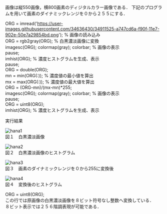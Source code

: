 画像は縦550画像，横800画素のディジタルカラー画像である．
下記のプログラムを用いて画素のダイナミックレンジを０から２５５にする．


ORG = imread('https://user-images.githubusercontent.com/34636430/34911525-a747cd6a-f90f-11e7-902e-50e7a29854bd.png'); % 画像の読み込み  
ORG = rgb2gray(ORG); % 白黒濃淡画像に変換  
imagesc(ORG); colormap(gray); colorbar; % 画像の表示  
pause;  
imhist(ORG); % 濃度ヒストグラムを生成、表示  
pause;  
ORG = double(ORG);  
mn = min(ORG(:)); % 濃度値の最小値を算出  
mx = max(ORG(:)); % 濃度値の最大値を算出  
ORG = (ORG-mn)/(mx-mn)*255;  
imagesc(ORG); colormap(gray); colorbar; % 画像の表示  
pause;  
ORG = uint8(ORG);  
imhist(ORG); % 濃度ヒストグラムを生成、表示  　　

実行結果

![hana1](https://user-images.githubusercontent.com/34636430/35214349-38a04e3c-ffa4-11e7-995c-65fe1386b66b.jpg)  
図１　白黒濃淡画像

![hana2](https://user-images.githubusercontent.com/34636430/35214350-38ced7fc-ffa4-11e7-9f3c-367f417d22a9.jpg)  
図２　白黒濃淡画像のヒストグラム

![hana3](https://user-images.githubusercontent.com/34636430/35214351-38fddd22-ffa4-11e7-9dfa-3fbaac501de5.jpg)  
図３　画素のダイナミックレンジを０から255に変換後

![hana4](https://user-images.githubusercontent.com/34636430/35214352-392ddeaa-ffa4-11e7-849a-502bc7ef9254.jpg)  
図４　変換後のヒストグラム


ORG = uint8(ORG);  
この行では原画像の白黒濃淡画像を８ビット符号なし整数へ変換している．  
８ビット表示では２５６階調表現が可能である．  
